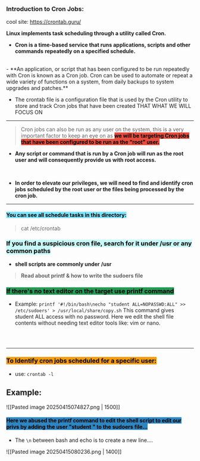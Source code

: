 ### **Introduction to Cron Jobs:**
cool site: https://crontab.guru/

**Linux implements task scheduling through a utility called Cron.**

- **Cron is a time-based service that runs applications, scripts and other commands** **repeatedly on a specified schedule.**
<br>
- **An application, or script that has been configured to be run repeatedly with Cron is known as a Cron job. 
Cron can be used to automate or repeat a wide variety of  functions on a system, from daily backups to system upgrades and patches.** 
<br>

- The crontab file is a configuration file that is used by the Cron utility to store and track Cron jobs that have been created THAT WHAT WE WILL FOCUS ON


---
>Cron jobs can also be run as any user on the system, this is a very important factor to keep an eye on as **<mark style="background: #e74c3c;">we will be targeting Cron jobs that have been configured to be run as the “root” user.</mark>**


- **Any script or command that is run by a Cron job will run as the root user and will consequently provide us with root access.**  
<br>

- **In order to elevate our privileges, we will need to find and identify cron jobs scheduled by the root user or the files being processed by the cron job.**


---


#### **<mark style="background: #00CDFF82;">You can see all schedule tasks in this directory:</mark>**

>	cat /etc/crontab
### <mark style="background: #ABF7F7A6;">**If you find a suspicious cron file, search for it under** **/usr** **or any common paths**</mark>

- **shell scripts are commonly under** **/usr**

>**Read about printf & how to write the sudoers file**
### **<mark style="background: #239b56;">If there's no text editor on the target use printf command</mark>**
-  Example:  `printf '#!/bin/bash\necho "student ALL=NOPASSWD:ALL" >> /etc/sudoers' > /usr/local/share/copy.sh` This command gives student ALL access with no password. 
Here we edit the shell file contents without needing text editor tools like: vim or nano.


### <br>

---

### <mark style="background: #f39c12;">To Identify cron jobs scheduled for a specific user:</mark>
- use: `crontab -l`



## **Example:**

![[Pasted image 20250415074827.png | 1500]]

#### **<mark style="background: #2e86c1;">Here we abused the printf command to edit the shell script to edit our privs by adding the user "student " to the sudoers file...</mark>**
-  The `\n` between bash and echo is to create a new line....

![[Pasted image 20250415080236.png | 1400]]


